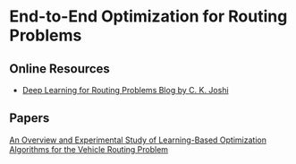 # End-to-End Optimization for Routing Problems

## Online Resources

+ [Deep Learning for Routing Problems Blog by C. K. Joshi](https://www.chaitjo.com/post/deep-learning-for-routing-problems/)


## Papers
[An Overview and Experimental Study of Learning-Based Optimization Algorithms for the Vehicle Routing Problem](https://ieeexplore.ieee.org/abstract/document/9812526)
